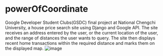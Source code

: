 # powerOfCoordinate
Google Developer Student Clubs(GSDC) final project at National Chengchi University, a house price search site using Django and Google API. The site receives an address entered by the user, or the current location of the user, and the range of distances the user wants to query. The site then displays recent home transactions within the required distance and marks them on the displayed map.
![image](https://user-images.githubusercontent.com/87135678/154725827-67ec0638-9298-4ddc-8fdb-5efd834714de.png)
